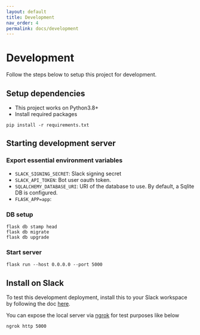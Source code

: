 ```yaml
---
layout: default
title: Development
nav_order: 4
permalink: docs/development
---
```


# Development

Follow the steps below to setup this project for development.

## Setup dependencies

- This project works on Python3.8+
- Install required packages
```
pip install -r requirements.txt
```

## Starting development server

### Export essential environment variables

- `SLACK_SIGNING_SECRET`: Slack signing secret
- `SLACK_API_TOKEN`: Bot user oauth token.
- `SQLALCHEMY_DATABASE_URI`: URI of the database to use. By default, a Sqlite DB is configured.
- `FLASK_APP=app`:

### DB setup

```
flask db stamp head
flask db migrate
flask db upgrade
```

### Start server

```
flask run --host 0.0.0.0 --port 5000
```

## Install on Slack

To test this development deployment, install this to your Slack workspace by following the doc [here](./Installation).

You can expose the local server via [ngrok](https://ngrok.com/) for test purposes like below
```
ngrok http 5000
```


